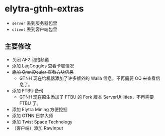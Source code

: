 # elytra-gtnh-extras

- `server` 丢到服务器包里
- `client` 丢到客户端包里

## 主要修改

- 关闭 AE2 网络频道
- 添加 LagGoggles 查看卡顿情况
- ~~添加 OmniOcular 查看方块信息~~
  - GTNH 现在给机器添加了许多额外的 Waila 信息，不再需要 OO 来查看信息了。
- ~~添加 FTBU 备份~~
  - GTNH 现在原生添加了 FTBU 的 Fork 版本 ServerUtilities，不再需要 FTBU 了。
- 添加 Elytra Mining 方便挖掘
- 添加 GTNN 日梦大师
- 添加 Twist Space Technology
- （客户端）添加 RawInput